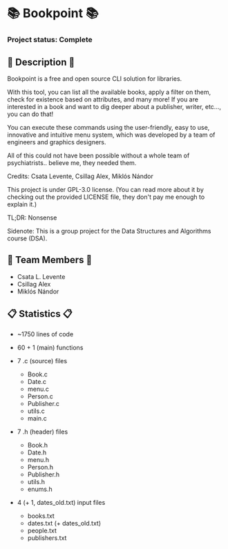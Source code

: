 # 📚 Bookpoint 📚

### Project status: Complete

## 📖 Description 📖

Bookpoint is a free and open source CLI solution for libraries.

With this tool, you can list all the available books, apply a filter on them, check for existence based on attributes, and many more!
If you are interested in a book and want to dig deeper about a publisher, writer, etc..., you can do that!

You can execute these commands using the user-friendly, easy to use, innovative and intuitive menu system, which was developed by a team of engineers and graphics designers. 

All of this could not have been possible without a whole team of psychiatrists.. believe me, they needed them.

Credits: Csata Levente, Csillag Alex, Miklós Nándor

This project is under GPL-3.0 license. (You can read more about it by checking out the provided LICENSE file, they don't pay me enough to explain it.)

TL;DR: Nonsense

Sidenote: This is a group project for the Data Structures and Algorithms course (DSA).

## 👥 Team Members 👥
- Csata L. Levente
- Csillag Alex
- Miklós Nándor

## 📋 Statistics 📋
- ~1750 lines of code

- 60 + 1 (main) functions

- 7 .c (source) files
    - Book.c
    - Date.c
    - menu.c
    - Person.c
    - Publisher.c
    - utils.c
    - main.c
  
- 7 .h (header) files
    - Book.h
    - Date.h
    - menu.h
    - Person.h
    - Publisher.h
    - utils.h
    - enums.h
  
- 4 (+ 1, dates_old.txt) input files
    - books.txt
    - dates.txt (+ dates_old.txt)
    - people.txt
    - publishers.txt
